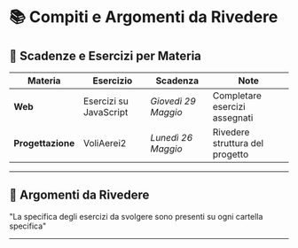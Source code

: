# 📚 Compiti e Argomenti da Rivedere

## 📅 Scadenze e Esercizi per Materia

| Materia        | Esercizio                          | Scadenza            | Note                         |
|----------------|------------------------------------|----------------------|------------------------------|
| **Web**        | Esercizi su JavaScript             | *Giovedì 29 Maggio*  | Completare esercizi assegnati |
| **Progettazione** | VoliAerei2                        | *Lunedì 26 Maggio*   | Rivedere struttura del progetto |

---

## 🔁 Argomenti da Rivedere

"La specifica degli esercizi da svolgere sono presenti su ogni cartella specifica"

---

  


